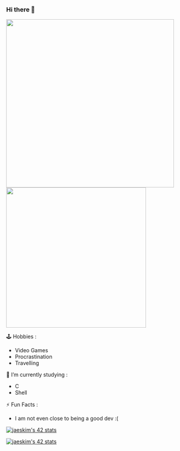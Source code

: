 ### Hi there 👋

<img src="https://github-readme-stats.vercel.app/api?username=Ascriipt&show_icons=true&theme=chartreuse-dark&?count_private=true&include_all_commits=true" length="100" width="450"> <img src="https://github-readme-stats.vercel.app/api/top-langs/?username=Ascriipt&layout=compact&theme=chartreuse-dark" length="100" width="375">

 🕹️ Hobbies : <br>
 -  Video Games
 -  Procrastination
 -  Travelling <br>
 
 🧠 I’m currently studying : <br>
  - C <br>
  - Shell <br>	

 ⚡ Fun Facts : <br>
  - I am not even close to being a good dev :( <br>

[![jaeskim's 42 stats](https://badge42.herokuapp.com/api/stats/maparigi?privacyEmail=true&privacyName=false)](https://github.com/Ascriipt)

[![jaeskim's 42 stats](https://badge42.herokuapp.com/api/stats/maparigi?cursus=C%20Piscine&privacyEmail=false&privacyName=true)](https://github.com/Ascriipt)


<!--
**Ascriipt/ascriipt** is a ✨ _special_ ✨ repository because its `README.md` (this file) appears on your GitHub profile.

Here are some ideas to get you started:

- 🔭 I’m currently working on ...
- 🌱 I’m currently learning ...
- 👯 I’m looking to collaborate on ...
- 🤔 I’m looking for help with ...
- 💬 Ask me about ...
- 📫 How to reach me: ...
- 😄 Pronouns: ...
- ⚡ Fun fact: ...
-->
